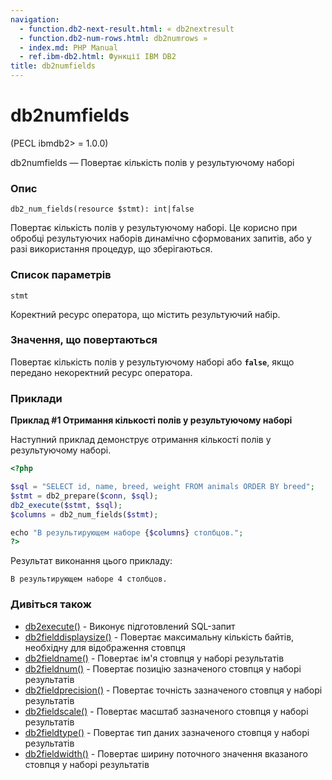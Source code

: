 ```yaml
---
navigation:
  - function.db2-next-result.html: « db2nextresult
  - function.db2-num-rows.html: db2numrows »
  - index.md: PHP Manual
  - ref.ibm-db2.html: Функції IBM DB2
title: db2numfields
---
```

# db2numfields

(PECL ibmdb2> = 1.0.0)

db2numfields — Повертає кількість полів у результуючому наборі

### Опис

```methodsynopsis
db2_num_fields(resource $stmt): int|false
```

Повертає кількість полів у результуючому наборі. Це корисно при обробці результуючих наборів динамічно сформованих запитів, або у разі використання процедур, що зберігаються.

### Список параметрів

`stmt`

Коректний ресурс оператора, що містить результуючий набір.

### Значення, що повертаються

Повертає кількість полів у результуючому наборі або **`false`**, якщо передано некоректний ресурс оператора.

### Приклади

**Приклад #1 Отримання кількості полів у результуючому наборі**

Наступний приклад демонструє отримання кількості полів у результуючому наборі.

```php
<?php

$sql = "SELECT id, name, breed, weight FROM animals ORDER BY breed";
$stmt = db2_prepare($conn, $sql);
db2_execute($stmt, $sql);
$columns = db2_num_fields($stmt);

echo "В результирующем наборе {$columns} столбцов.";
?>
```

Результат виконання цього прикладу:

```
В результирующем наборе 4 столбцов.
```

### Дивіться також

-   [db2execute()](function.db2-execute.md) - Виконує підготовлений SQL-запит
-   [db2fielddisplaysize()](function.db2-field-display-size.md) - Повертає максимальну кількість байтів, необхідну для відображення стовпця
-   [db2fieldname()](function.db2-field-name.md) - Повертає ім'я стовпця у наборі результатів
-   [db2fieldnum()](function.db2-field-num.md) - Повертає позицію зазначеного стовпця у наборі результатів
-   [db2fieldprecision()](function.db2-field-precision.md) - Повертає точність зазначеного стовпця у наборі результатів
-   [db2fieldscale()](function.db2-field-scale.md) - Повертає масштаб зазначеного стовпця у наборі результатів
-   [db2fieldtype()](function.db2-field-type.md) - Повертає тип даних зазначеного стовпця у наборі результатів
-   [db2fieldwidth()](function.db2-field-width.md) - Повертає ширину поточного значення вказаного стовпця у наборі результатів
